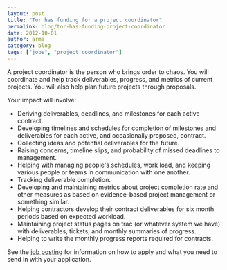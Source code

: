 ```yaml
---
layout: post
title: "Tor has funding for a project coordinator"
permalink: blog/tor-has-funding-project-coordinator
date: 2012-10-01
author: arma
category: blog
tags: ["jobs", "project coordinator"]
---
```


A project coordinator is the person who brings order to chaos. You will coordinate and help track deliverables, progress, and metrics of current projects. You will also help plan future projects through proposals.

Your impact will involve:

- Deriving deliverables, deadlines, and milestones for each active contract.
- Developing timelines and schedules for completion of milestones and deliverables for each active, and occasionally proposed, contract.
- Collecting ideas and potential deliverables for the future.
- Raising concerns, timeline slips, and probability of missed deadlines to management.
- Helping with managing people's schedules, work load, and keeping various people or teams in communication with one another.
- Tracking deliverable completion.
- Developing and maintaining metrics about project completion rate and other measures as based on evidence-based project management or something similar.
- Helping contractors develop their contract deliverables for six month periods based on expected workload.
- Maintaining project status pages on trac (or whatever system we have) with deliverables, tickets, and monthly summaries of progress.
- Helping to write the monthly progress reports required for contracts.

See the [job posting](https://www.torproject.org/about/jobs-projectcoordinator.html.en) for information on how to apply and what you need to send in with your application.

